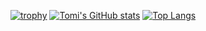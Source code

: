 [![trophy](https://github-profile-trophy.vercel.app/?username=pintertamas&theme=juicyfresh)](https://github.com/ryo-ma/github-profile-trophy)
[![Tomi's GitHub stats](https://github-readme-stats.vercel.app/api?username=pintertamas&count_private=true&show_icons=true&theme=tokyonight&border_radius=10)](https://github.com/anuraghazra/github-readme-stats)
[![Top Langs](https://github-readme-stats.vercel.app/api/top-langs/?username=pintertamas&layout=compact)](https://github.com/anuraghazra/github-readme-stats)
